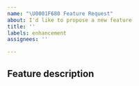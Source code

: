 ```yaml
---
name: "\U0001F680 Feature Request"
about: I'd like to propose a new feature
title: ''
labels: enhancement
assignees: ''

---
```


## Feature description

<!-- What are you proposing? -->
